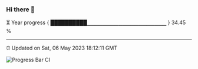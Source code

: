### Hi there 👋

⏳ Year progress { ██████████▁▁▁▁▁▁▁▁▁▁▁▁▁▁▁▁▁▁▁▁ } 34.45 %

---

⏰ Updated on Sat, 06 May 2023 18:12:11 GMT

![Progress Bar CI](https://github.com/liununu/liununu/workflows/Progress%20Bar%20CI/badge.svg)
